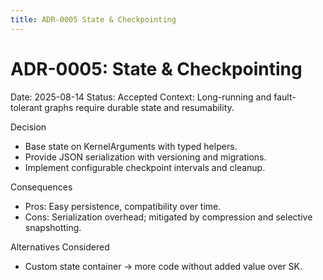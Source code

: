 ```yaml
---
title: ADR-0005 State & Checkpointing
---
```


# ADR-0005: State & Checkpointing

Date: 2025-08-14
Status: Accepted
Context: Long-running and fault-tolerant graphs require durable state and resumability.

Decision

- Base state on KernelArguments with typed helpers.
- Provide JSON serialization with versioning and migrations.
- Implement configurable checkpoint intervals and cleanup.

Consequences

- Pros: Easy persistence, compatibility over time.
- Cons: Serialization overhead; mitigated by compression and selective snapshotting.

Alternatives Considered

- Custom state container → more code without added value over SK.


